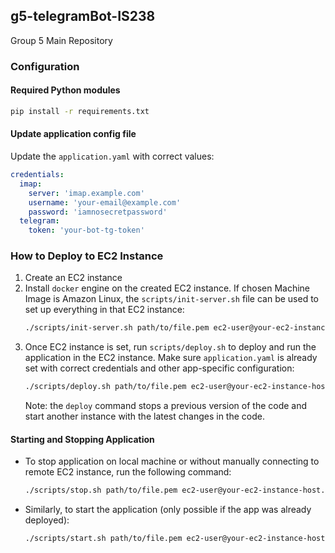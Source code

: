 ## g5-telegramBot-IS238
Group 5 Main Repository

### Configuration

#### Required Python modules
```bash
pip install -r requirements.txt
```

#### Update application config file
Update the `application.yaml` with correct values:
```yaml
credentials:
  imap:
    server: 'imap.example.com' 
    username: 'your-email@example.com'
    password: 'iamnosecretpassword'
  telegram:
    token: 'your-bot-tg-token'
```

### How to Deploy to EC2 Instance

1. Create an EC2 instance
2. Install `docker` engine on the created EC2 instance. If chosen Machine Image is Amazon Linux, the `scripts/init-server.sh` file 
   can be used to set up everything in that EC2 instance:
   ```bash
   ./scripts/init-server.sh path/to/file.pem ec2-user@your-ec2-instance-host.com
   ```
3. Once EC2 instance is set, run `scripts/deploy.sh` to deploy and run the application in the EC2 instance.
   Make sure `application.yaml` is already set with correct credentials and other app-specific configuration:
   ```bash
   ./scripts/deploy.sh path/to/file.pem ec2-user@your-ec2-instance-host.com
   ```
   Note: the `deploy` command stops a previous version of the code and start another instance with the latest changes in the code.

#### Starting and Stopping Application
- To stop application on local machine or without manually connecting to remote EC2 instance, run the following command:
   ```bash
   ./scripts/stop.sh path/to/file.pem ec2-user@your-ec2-instance-host.com
   ```
- Similarly, to start the application (only possible if the app was already deployed):
  ```bash
  ./scripts/start.sh path/to/file.pem ec2-user@your-ec2-instance-host.com
  ```